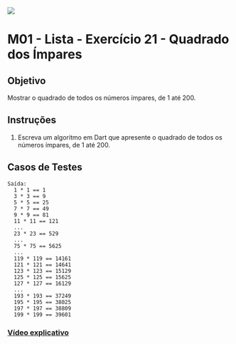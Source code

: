 ﻿![](https://i.imgur.com/xG74tOh.png)

# M01 - Lista - Exercício 21 - Quadrado dos Ímpares

## Objetivo

Mostrar o quadrado de todos os números ímpares, de 1 até 200.

## Instruções

1. Escreva um algoritmo em Dart que apresente o quadrado de todos os números ímpares, de 1 até 200.

## Casos de Testes

```
Saída:
  1 * 1 == 1
  3 * 3 == 9
  5 * 5 == 25
  7 * 7 == 49
  9 * 9 == 81
  11 * 11 == 121
  ...
  23 * 23 == 529
  ...
  75 * 75 == 5625
  ...
  119 * 119 == 14161
  121 * 121 == 14641
  123 * 123 == 15129
  125 * 125 == 15625
  127 * 127 == 16129
  ...
  193 * 193 == 37249
  195 * 195 == 38025
  197 * 197 == 38809
  199 * 199 == 39601
```

### [Vídeo explicativo](https://drive.google.com/file/d/13ujYeO8feGbss_pOXNxWzoixfAFyPMfy/view?usp=sharing)
